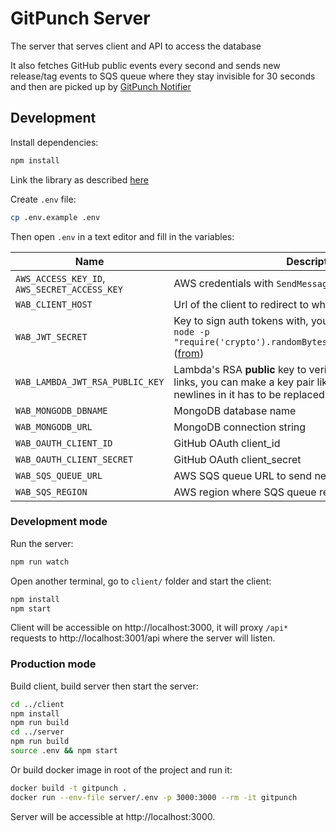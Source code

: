 # GitPunch Server

The server that serves client and API to access the database

It also fetches GitHub public events every second and sends new release/tag events to SQS queue where they stay invisible for 30 seconds and then are picked up by [GitPunch Notifier](https://raw.githubusercontent.com/vfeskov/gitpunch/master/notifier)

## Development

Install dependencies:

```bash
npm install
```

Link the library as described [here](https://github.com/vfeskov/gitpunch/blob/master/lib/README.md)

Create `.env` file:
```bash
cp .env.example .env
```

Then open `.env` in a text editor and fill in the variables:

| Name | Description |
|-|-|
|`AWS_ACCESS_KEY_ID`,<br/>`AWS_SECRET_ACCESS_KEY`|AWS credentials with `SendMessage` permission for SQS|
|`WAB_CLIENT_HOST`|Url of the client to redirect to when signing in with GitHub|
|`WAB_JWT_SECRET`|Key to sign auth tokens with, you can generate one using: `node -p "require('crypto').randomBytes(256).toString('base64')"` ([from](https://github.com/dwyl/hapi-auth-jwt2#generating-your-secret-key))|
|`WAB_LAMBDA_JWT_RSA_PUBLIC_KEY`|Lambda's RSA **public** key to verify authenticity of email links, you can make a key pair like [this](https://gist.github.com/ygotthilf/baa58da5c3dd1f69fae9). IMPORTANT: newlines in it has to  be replaced with `\n` characters.|
|`WAB_MONGODB_DBNAME`|MongoDB database name|
|`WAB_MONGODB_URL`|MongoDB connection string|
|`WAB_OAUTH_CLIENT_ID`|GitHub OAuth client_id|
|`WAB_OAUTH_CLIENT_SECRET`|GitHub OAuth client_secret|
|`WAB_SQS_QUEUE_URL`|AWS SQS queue URL to send new release events to|
|`WAB_SQS_REGION`|AWS region where SQS queue resides|

### Development mode

Run the server:
```bash
npm run watch
```

Open another terminal, go to `client/` folder and start the client:
```bash
npm install
npm start
```

Client will be accessible on http://localhost:3000, it will proxy `/api*` requests to http://localhost:3001/api where the server will listen.

### Production mode

Build client, build server then start the server:
```bash
cd ../client
npm install
npm run build
cd ../server
npm run build
source .env && npm start
```
Or build docker image in root of the project and run it:
```bash
docker build -t gitpunch .
docker run --env-file server/.env -p 3000:3000 --rm -it gitpunch
```

Server will be accessible at http://localhost:3000.
